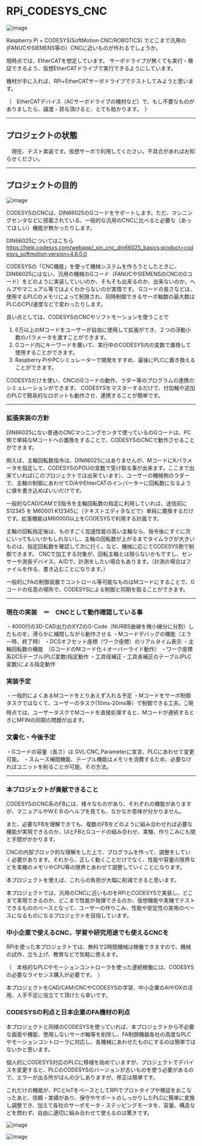 # RPi_CODESYS_CNC

![image](https://github.com/k-s-saki/RPi_CODESYS_CNC/assets/30764977/b74649d9-26e1-434d-a580-865c8b4031f2)


Raspberry Pi + CODESYS(SoftMotion CNC/ROBOTICS) でどこまで汎用の(FANUCやSIEMENS等の）CNCに近いものが作れるでしょうか。

現時点では、EtherCATを想定しています。
サーボドライブが無くても実行・検証できるよう、仮想EtherCATドライブで実行できるようにしています。

機材が手に入れば、RPi+EtherCATサーボドライブでテストしてみようと思います。

（　EtherCATデバイス（ACサーボドライブの機材など）で、もし不要なものがありましたら、譲渡・貸与頂けると、とても助かります。　）


---

## プロジェクトの状態

　現在、テスト実装です。仮想サーボで利用してください。不具合があればお知らせください。

---

## プロジェクトの目的

![image](https://github.com/k-s-saki/RPi_CODESYS_CNC/assets/30764977/3e141b88-2620-4469-a158-ec25fdf65459)

CODESYSのCNCは、DIN66025のGコードをサポートします。ただ、マシニングセンタなどに搭載されている、一般的な汎用のCNCに比べると必要な（あってほしい）機能が無かったりします。

DIN66025についてはこちら
https://help.codesys.com/webapp/_sm_cnc_din66025_basics;product=codesys_softmotion;version=4.6.0.0

CODESYSの「CNC機能」を使って機械システムを作ろうとしたときに、DIN66025にはない、汎用の機械のGコード（FANUCやSIEMENSのCNCのGコード）をどのように実装していいのか、そもそも出来るのか、出来ないのか、ヘルプやマニュアル等ではよくわからないのが実情です。
Gコードの長さなどは、使用するPLCのメモリによって制限され、同時制御できるサーボ軸数の最大数はPLCのCPU速度などで変わったりします。

良い点としては、CODESYSのCNCやソフトモーションを使うことで

1. 6万以上のMコードをユーザーが自由に使用して拡張ができ、２つの浮動小数のパラメータを渡すことができます。
2. Gコード内にキーワードを置いて、実行中のCODESYS内の変数で置換して使用することができます。
3. Raspberry PiやPCシミュレーターで開発をすすめ、最後にPLCに置き換えることができます。


CODESYSだけを使い、CNCのGコードの動作、ラダー等のプログラムの連携のシミュレーションができます。
CODESYSをマスターするだけで、付加軸や追加のPLCで簡易的なロボットも動作させ、連携することが簡単です。


---

### 拡張実装の方針

DIN66025にない普通のCNCマシニングセンタで使っているのGコードは、PC側で単純なMコードへの置換をすることで、CODESYSのCNCで動作させることができます。

例えば、主軸回転数指令は、DIN66025にはありませんが、MコードにKパラメータを指定して、CODESYSのPOUの変数で受け取る事が出来ます。ここまで出来ていれば(このプロジェクトでは出来ています）、ユーザーの機械側のラダーで、主軸の制御にあわせてD/AやEhterCATのインバーターに回転数になるように値を書き込めばいいだけです。

一般的なCAD/CAMでS指令を主軸回転数の指定に利用していれば、送信前にS12345 を M60001 K12345に（テキストエディタなどで）単純に置換するだけです。拡張機能はM60000以上をCODESYSで利用する計画です。

主軸の回転指定後は、ものすごく加速性能の高い主軸なら、指令後にすぐに次にいってもいいかもしれないし、主軸の回転数が上がるまでタイムラグが大きいものは、指定回転数を確認して次に行く、など、機械に応じてCODESYS側で制御できます。
CNCで加工する対象が、回転主軸とは限らないかもですし、センサーや測長デバイス、A/Dで、計測をしたい場合もあります。（計測の場合はファイルを作る、書き込むことになります。）

一般的にFAの制御装置でコントロール等可能なものはMコードにすることで、Gコードの任意の場所で、CODESYSによる制御と同期を取ることができます。

---

### 現在の実装　＝　CNCとして動作確認している事

・4000行の3D-CAD出力のXYZのG-Code（NURBS曲線を微小線分に分割）したものを、滑らかに補間しながら動作させる
・Mコードデバッグの機能（エラー時、終了時）
・DCSオフセット座標（ワーク座標）のリアルタイム表示
・主軸回転数の機能　（GコードのMコード化＋オーバーライド動作）
・ワーク座標系DCSテーブル(PLC変数)指定動作
・工具径補正・工具長補正のテーブル(PLC変数)による指定動作


### 実装予定

・一般的によくあるMコードをとりあえず入れる予定
・Mコードをサーボ制御タスクではなくて、ユーザーのタスク(10ms-20ms等）で制御できる工夫。👆現時点では、ユーザータスクでMコードを直接処理すると、Mコードが連続するときにMFINの同期の問題が出ます。

### 文書化・今後予定
・Gコードの容量（長さ）は GVL:CNC_Parameterに宣言、PLCにあわせて変更可能。
・スムース補間機能、テーブル機能はメモリを消費するため、必要なければユニットを削ることが可能、その方法。


---

### 本プロジェクトが貢献できること

CODESYSのCNC系のFBには、様々なものがあり、それぞれの機能がありますが、マニュアルやＷＥＢのヘルプを見ても、なかなか意味が分かりません。

また、必要なFBを理解できても、複数のFBをどのように組み合わせれば必要な機能が実現できるのか、UIとFBとGコードの組み合わせ、実験、作りこみにも間と手間がかかります。

CNCの内部ブロック的な理解をした上で、プログラムを作って、調整をしていく必要があります。それから、正しく動くことだけでなく、性能や容量の限界などを実機のメモリやCPU等の限界とあわせて調整していくことになります。

本プロジェクトを使えば、これらの負担が大幅に削減できると思います。

本プロジェクトでは、汎用のCNCに近いものをRPiとCODESYSで実装し、どこまで実現できるのか、どこまで性能が発揮できるのか、仮想機能や実機でテストできるもののベースとなって、ユーザーの作りこみ、性能や安定性の実用のベースになるものになるプロジェクトを目指しています。


### 中小企業で使えるCNC、学習や研究用途でも使えるCNCを

RPiを使った本プロジェクトでは、無料で2時間機械は稼働できますので、機械の試作、立ち上げ、教育などで気軽に使えます。

（　本格的なPLCやモーションコントローラを使った連続稼働には、CODESYSの必要なライセンス購入が必要です。　）

本プロジェクトをCAD/CAM/CNCやCODESYSの学習、中小企業のAIやDXの活用、人手不足に役立てて頂けたら幸いです。


### CODESYSの利点と日本企業のFA機材の利点

本プロジェクトと同様のCODESYSを使っていれば、本プロジェクトから不必要な画面や機能、使用しないサーボ軸等を削除し、FA制御機器各社の高度なPLCやモーションコントローラに対応し、各機械にあわせたものにするのは簡単ではないかと思います。

個人的にCODESYS対応のPLCに移植を始めていますが、プロジェクトでデバイスを変更すると、PLCのCODESYSのバージョンが古いものを使う必要があるので、エラーが出る所がほんの少しありますが、修正は簡単です。

これだけの機能が、PCとIoTをベースとしてRPiでプロトタイプや検証をおこなったあと、信頼・実績があり、保守やサポートのしっかりしたPLCに簡単に変換し調整でき、加えて各社のサーボモータ・ステッピングモータを、容量、構造などを問わず、自由に適切に組み合わせて使えるのは驚きです。


![image](https://github.com/k-s-saki/RPi_CODESYS_CNC/assets/30764977/ac96e098-c7c2-49ae-88b3-adaee331c296)

![image](https://github.com/k-s-saki/RPi_CODESYS_CNC/assets/30764977/e1da095e-0aab-4cf0-a5ab-36eebf843178)
